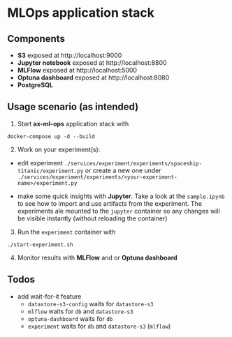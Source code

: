 # MLOps application stack

## Components

* **S3** exposed at http://localhost:9000
* **Jupyter notebook** exposed at http://localhost:8800
* **MLFlow** exposed at http://localhost:5000
* **Optuna dashboard** exposed at http://localhost:8080
* **PostgreSQL**


## Usage scenario (as intended)

1. Start **ax-ml-ops** application stack with
```
docker-compose up -d --build
```

2. Work on your experiment(s):

  * edit experiment `./services/experiment/experiments/spaceship-titanic/experiment.py` or create a new one under `./services/experiment/experiments/<your-experiment-name>/experiment.py`

  * make some quick insights with **Jupyter**. Take a look at the `sample.ipynb` to see how to import and use artifacts from the experiment. The experiments ale mounted to the `jupyter` container so any changes will be visible instantly (without reloading the container)

3. Run the `experiment` container with
```
./start-experiment.sh
```

4. Monitor results with **MLFlow** and or **Optuna dashboard**

## Todos
* add wait-for-it feature
    * `datastore-s3-config` waits for `datastore-s3`
    * `mlflow` waits for `db` and `datastore-s3`
    * `optuna-dashboard` waits for `db`
    * `experiment` waits for `db` and `datastore-s3` (`mlflow`)
